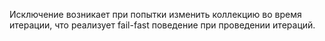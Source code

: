 Исключение возникает при попытки изменить коллекцию во время итерации, что реализует fail-fast поведение при проведении итераций. 